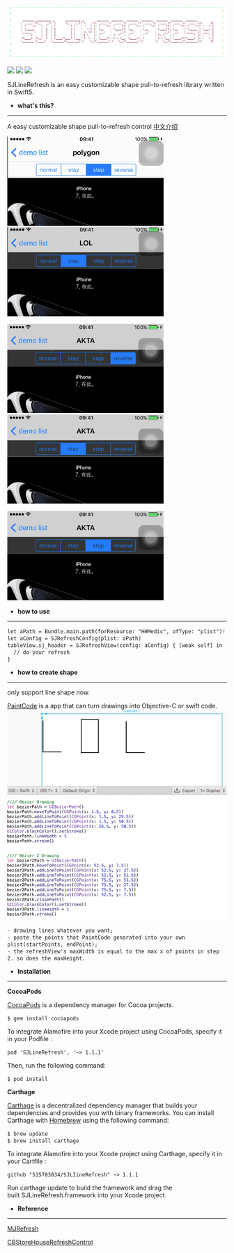 ![](./images/SJLineRefresh-icon.png)

![](https://img.shields.io/cocoapods/v/SJLineRefresh.svg?style=flat) ![](https://img.shields.io/cocoapods/p/SJLineRefresh.svg?style=flat) ![](https://img.shields.io/badge/language-swift5-orange.svg)

SJLineRefresh is an easy customizable shape pull-to-refresh library written in Swift5.

- **what's this?**
***
A easy customizable shape pull-to-refresh control [中文介绍](./README-chiness.md)

![pology](imgs/polygon.gif) ![LOL](imgs/LOL.gif)

![AKTA](imgs/AKTA.gif) ![stay -style](imgs/stay.gif)

![step -style](imgs/step.gif)


- **how to use**
***
```
let aPath = Bundle.main.path(forResource: "HHMedic", ofType: "plist")!
let aConfig = SJRefreshConfig(plist: aPath)
tableView.sj_header = SJRefreshView(config: aConfig) { [weak self] in
  // do your refresh
}

```

- **how to create shape**
***
only support line shape now.

[PaintCode](https://www.paintcodeapp.com) is a app that can turn drawings into Objective-C or swift code.
![paintCode](./images/paintCode.png)

```
- drawing lines whatever you want;
- paste the points that PaintCode genarated into your own plist(startPoints, endPoint);
- the refreshView's maxWidth is equal to the max x of points in step 2. so does the maxHeight.
```

- **Installation**
***
**CocoaPods**

[CocoaPods](http://cocoapods.org/) is a dependency manager for Cocoa projects.
```
$ gem install cocoapods
```

To integrate Alamofire into your Xcode project using CocoaPods, specify it in your Podfile
:
```
pod 'SJLineRefresh', '~> 1.1.1'
```
Then, run the following command:
```
$ pod install
```

**Carthage**

[Carthage](https://github.com/Carthage/Carthage) is a decentralized dependency manager that builds your dependencies and provides you with binary frameworks.
You can install Carthage with [Homebrew](http://brew.sh/) using the following command:
```
$ brew update
$ brew install carthage
```
To integrate Alamofire into your Xcode project using Carthage, specify it in your Cartfile :
```
github "515783034/SJLIineRefresh" ~> 1.1.1
```
Run carthage update to build the framework and drag the built SJLineRefresh.framework into your Xcode project.

- **Reference**
***
[MJRefresh](https://github.com/CoderMJLee/MJRefresh)

[CBStoreHouseRefreshControl](https://github.com/coolbeet/CBStoreHouseRefreshControl)
